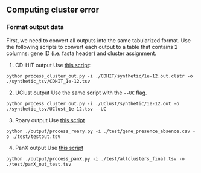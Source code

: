 ## Computing cluster error

### Format output data
First, we need to convert all outputs into the same tabularized format. Use the following scripts to convert each output to a table that contains 2 columns: gene ID (i.e. fasta header) and cluster assignment. 

1. CD-HIT output
Use [this script](https://github.com/dsurujon/BFClust_scripts_data/blob/master/scripts/process_cluster_out.py): 
```
python process_cluster_out.py -i ./CDHIT/synthetic/1e-12.out.clstr -o ./synthetic_tsv/CDHIT_1e-12.tsv
```

2. UClust output
Use the same script with the ```--UC``` flag. 
```
python process_cluster_out.py -i ./UClust/synthetic/1e-12.out -o ./synthetic_tsv/UClust_1e-12.tsv --UC
```

3. Roary output
Use [this script](https://github.com/dsurujon/BFClust_scripts_data/blob/master/scripts/process_roary.py)
```
python ./output/process_roary.py -i ./test/gene_presence_absence.csv -o ./test/testout.tsv
```


4. PanX output
Use [this script](https://github.com/dsurujon/BFClust_scripts_data/blob/master/scripts/process_panX.py)
```
python ./output/process_panX.py -i ./test/allclusters_final.tsv -o ./test/panX_out_test.tsv
```
